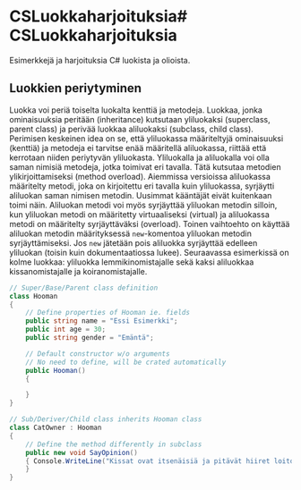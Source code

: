 # ﻿CSLuokkaharjoituksia# CSLuokkaharjoituksia
Esimerkkejä ja harjoituksia C# luokista ja olioista.

## Luokkien periytyminen
Luokka voi periä toiselta luokalta kenttiä ja metodeja. Luokkaa, jonka ominaisuuksia peritään (inheritance) kutsutaan yliluokaksi (superclass, parent class) ja perivää luokkaa aliluokaksi (subclass, child class). Perimisen keskeinen idea on se, että yliluokassa määriteltyjä ominaisuuksi (kenttiä) ja metodeja ei tarvitse enää määritellä aliluokassa, riittää että kerrotaan niiden periytyvän yliluokasta. Yliluokalla ja aliluokalla voi olla saman nimisiä metodeja, jotka toimivat eri tavalla. Tätä kutsutaa metodien ylikirjoittamiseksi (method overload). Aiemmissa versioissa aliluokassa määritelty metodi, joka on kirjoitettu eri tavalla kuin yliluokassa, syrjäytti aliluokan saman nimisen metodin. Uusimmat kääntäjät eivät kuitenkaan toimi näin. Aliluokan metodi voi myös syrjäyttää yliluokan metodin silloin, kun yliluokan metodi on määritetty virtuaaliseksi (virtual) ja aliluokassa metodi on määritelty syrjäyttäväksi (overload). Toinen vaihtoehto on käyttää aliluokan metodin määrityksessä `new`-komentoa yliluokan metodin syrjäyttämiseksi. Jos `new` jätetään pois aliluokka syrjäyttää edelleen yliluokan (toisin kuin dokumentaatiossa lukee). Seuraavassa esimerkissä on kolme luokkaa: yliluokka lemmikinomistajalle sekä kaksi aliluokkaa kissanomistajalle ja koiranomistajalle.

```csharp
// Super/Base/Parent class definition
class Hooman
{
    // Define properties of Hooman ie. fields
    public string name = "Essi Esimerkki";
    public int age = 30;
    public string gender = "Emäntä";

    // Default constructor w/o arguments
    // No need to define, will be crated automatically
    public Hooman()
    {

    }
}

// Sub/Deriver/Child class inherits Hooman class
class CatOwner : Hooman
{
    // Define the method differently in subclass
    public new void SayOpinion()
    { Console.WriteLine("Kissat ovat itsenäisiä ja pitävät hiiret loitolla");
    }
}
```
